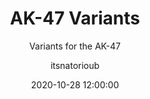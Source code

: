 ---
date: 2020-10-28 12:00:00
layout: post
title: 'AK-47 Variants'
subtitle: 'Variants for the AK-47'
description: 'Variants for the AK-47'
image: https://i.imgur.com/uogkCSf.jpg
optimized_image: https://i.imgur.com/uogkCSf.jpg
category: weapons
tags:
  - weapons
  - variants
  - models
author: itsnatorioub
credits:
  - Scobalula
  - DTZxPorter
  - Activision
  - Infinity Ward
  - Raven
  - High Moon
version: v1.0.0.0
size: 1.48 GB
game: 'Call of Duty: Modern Warfare (2019)'
type: custom_content
---